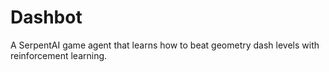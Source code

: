 # Dashbot
A SerpentAI game agent that learns how to beat geometry dash levels with reinforcement learning. 
